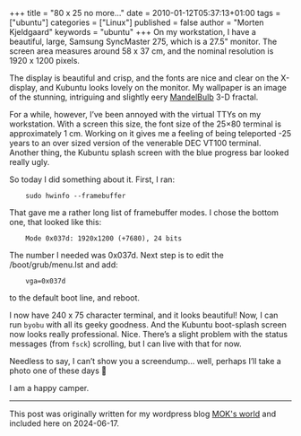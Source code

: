 +++
title = "80 x 25 no more..."
date = 2010-01-12T05:37:13+01:00
tags = ["ubuntu"]
categories = ["Linux"]
published = false
author = "Morten Kjeldgaard"
keywords = "ubuntu"
+++
On my workstation, I have a beautiful, large, Samsung SyncMaster 275,
which is a 27.5" monitor. The screen area measures around 58 x 37 cm,
and the nominal resolution is 1920 x 1200 pixels.

The display is beautiful and crisp, and the fonts are nice and clear
on the X-display, and Kubuntu looks lovely on the monitor. My
wallpaper is an image of the stunning, intriguing and slightly eery
[MandelBulb][mandelbulb] 3-D fractal.

For a while, however, I’ve been annoyed with the virtual TTYs on my
workstation. With a screen this size, the font size of the 25×80
terminal is approximately 1 cm. Working on it gives me a feeling of
being teleported -25 years to an over sized version of the venerable
DEC VT100 terminal. Another thing, the Kubuntu splash screen with the
blue progress bar looked really ugly.

So today I did something about it. First, I ran:

```shell
    sudo hwinfo --framebuffer
```

That gave me a rather long list of framebuffer modes. I chose the
bottom one, that looked like this:

```shell
    Mode 0x037d: 1920x1200 (+7680), 24 bits
```

The number I needed was 0x037d. Next step is to edit the
/boot/grub/menu.lst and add:

```shell
    vga=0x037d
```

to the default boot line, and reboot.

I now have 240 x 75 character terminal, and it looks beautiful! Now, I
can run `byobu` with all its geeky goodness. And the Kubuntu boot-splash
screen now looks really professional. Nice. There’s a slight problem
with the status messages (from `fsck`) scrolling, but I can live with
that for now.

Needless to say, I can’t show you a screendump… well, perhaps I’ll
take a photo one of these days 🙂

I am a happy camper.

---

This post was originally written for my wordpress blog [MOK's
world][moks-world] and included here on 2024-06-17.

[mandelbulb]: http://adsadsf.dk
[moks-world]: https://mok0.wordpress.com/2010/01/12/32/
